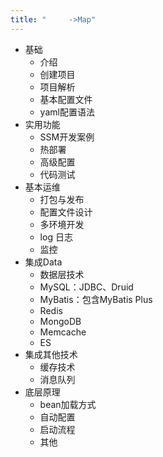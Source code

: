 ```yaml
---
title: "     ->Map"
---
```


- 基础
    - 介绍
    - 创建项目
    - 项目解析
    - 基本配置文件
    - yaml配置语法
- 实用功能
    - SSM开发案例
    - 热部署
    - 高级配置
    - 代码测试
- 基本运维
    - 打包与发布
    - 配置文件设计
    - 多环境开发
    - log 日志
    - 监控
- 集成Data
    - 数据层技术
    - MySQL：JDBC、Druid
    - MyBatis：包含MyBatis Plus
    - Redis
    - MongoDB
    - Memcache
    - ES
- 集成其他技术
    - 缓存技术
    - 消息队列
- 底层原理
    - bean加载方式
    - 自动配置
    - 启动流程
    - 其他